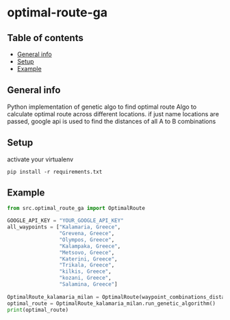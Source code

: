 # optimal-route-ga

## Table of contents
* [General info](#general-info)
* [Setup](#setup)
* [Example](#example)

## General info
Python implementation of genetic algo to find optimal route
Algo to calculate optimal route across different locations.
if just name locations are passed, google api is used to find the distances of all A to B combinations

## Setup
activate your virtualenv
```
pip install -r requirements.txt
```
## Example
```python
from src.optimal_route_ga import OptimalRoute

GOOGLE_API_KEY = "YOUR_GOOGLE_API_KEY"
all_waypoints = ["Kalamaria, Greece",
                 "Grevena, Greece",
                 "Olympos, Greece",
                 "Kalampaka, Greece",
                 "Metsovo, Greece",
                 "Katerini, Greece",
                 "Trikala, Greece",
                 "kilkis, Greece",
                 "kozani, Greece",
                 "Salamina, Greece"]
          
OptimalRoute_kalamaria_milan = OptimalRoute(waypoint_combinations_distance_df=None,waypoints_lst = all_waypoints,api_key=GOOGLE_API_KEY,verbose=False)
optimal_route = OptimalRoute_kalamaria_milan.run_genetic_algorithm()
print(optimal_route)
```

